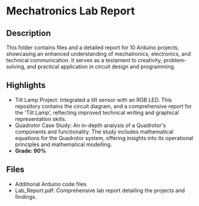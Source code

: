 # Mechatronics Lab Report
## Description
This folder contains files and a detailed report for 10 Arduino projects, showcasing an enhanced understanding of mechatronics, electronics, and technical communication. It serves as a testament to creativity, problem-solving, and practical application in circuit design and programming.

## Highlights
- Tilt Lamp Project: Integrated a tilt sensor with an RGB LED. This repository contains the circuit diagram, and a comprehensive report for the 'Tilt Lamp', reflecting improved technical writing and graphical representation skills.
- Quadrotor Case Study: An in-depth analysis of a Quadrotor's components and functionality. The study includes mathematical equations for the Quadrotor system, offering insights into its operational principles and mathematical modelling.
- **Grade: 90%**

## Files
- Additional Arduino code files
- Lab_Report.pdf: Comprehensive lab report detailing the projects and findings.
